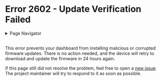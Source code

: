 # Error 2602 - Update Verification Failed

<details>
<summary>Page Navigator</summary>
<ul style="list-style: '▶  '"><li><a href="https://github.com/smolinde/iot-dashboard">Main Page</a></li>
<li><a href="https://github.com/smolinde/iot-dashboard/tree/master/errors">Error Pages</a></li>
<li><a href="https://github.com/smolinde/iot-dashboard/issues">Other Issues</a></li></ul>
</details><br>

This error prevents your dashboard from installing malicious or corrupted firmware updates. There is no action needed, and the device will retry to download and update the firmware in 24 hours again. 

If this page still did not resolve the problem, feel free to open a [new issue](https://github.com/smolinde/iot-dashboard/issues/new?template=BLANK_ISSUE). The project maintainer will try to respond to it as soon as possible.